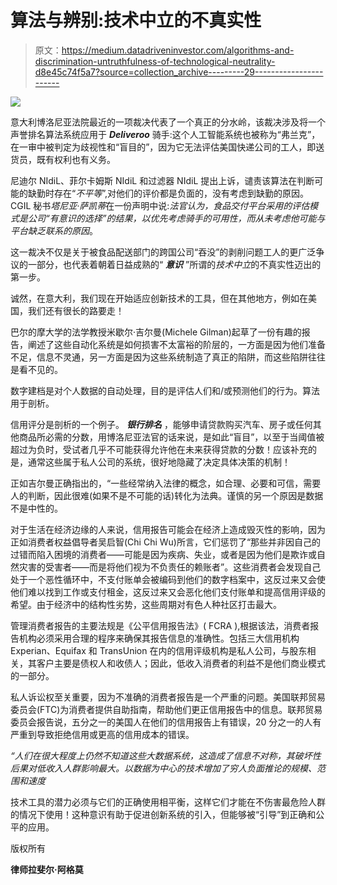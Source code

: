 # 算法与辨别:技术中立的不真实性

> 原文：<https://medium.datadriveninvestor.com/algorithms-and-discrimination-untruthfulness-of-technological-neutrality-d8e45c74f5a7?source=collection_archive---------29----------------------->

![](img/037eb9f454a78d41d313aa95617baeaf.png)

意大利博洛尼亚法院最近的一项裁决代表了一个真正的分水岭，该裁决涉及将一个声誉排名算法系统应用于 ***Deliveroo*** 骑手:这个人工智能系统也被称为“弗兰克”，在一审中被判定为歧视性和“盲目的”，因为它无法评估美国快递公司的工人，即送货员，既有权利也有义务。

尼迪尔 NIdiL、菲尔卡姆斯 NIdiL 和过滤器 NIdiL 提出上诉，谴责该算法在判断可能的缺勤时存在“*不平等*”,对他们的评价都是负面的，没有考虑到缺勤的原因。CGIL 秘书*塔尼亚·萨凯蒂*在一份声明中说:*法官认为，食品交付平台采用的评估模式是公司“有意识的选择”的结果，以优先考虑骑手的可用性，而从未考虑他可能与平台缺乏联系的原因*。

这一裁决不仅是关于被食品配送部门的跨国公司“吞没”的剥削问题工人的更广泛争议的一部分，也代表着朝着日益成熟的“ ***意识*** ”所谓的*技术中立*的不真实性迈出的第一步。

诚然，在意大利，我们现在开始适应创新技术的工具，但在其他地方，例如在美国，我们还有很长的路要走！

巴尔的摩大学的法学教授米歇尔·吉尔曼(Michele Gilman)起草了一份有趣的报告，阐述了这些自动化系统是如何损害不太富裕的阶层的，一方面是因为他们准备不足，信息不灵通，另一方面是因为这些系统制造了真正的陷阱，而这些陷阱往往是看不见的。

数字建档是对个人数据的自动处理，目的是评估人们和/或预测他们的行为。算法用于剖析。

信用评分是剖析的一个例子。 ***银行排名*** ，能够申请贷款购买汽车、房子或任何其他商品所必需的分数，用博洛尼亚法官的话来说，是如此“盲目”，以至于当阈值被超过为负时，受试者几乎不可能获得允许他在未来获得贷款的分数！应该补充的是，通常这些属于私人公司的系统，很好地隐藏了决定具体决策的机制！

正如吉尔曼正确指出的，“一些经常纳入法律的概念，如合理、必要和可信，需要人的判断，因此很难(如果不是不可能的话)转化为法典。谨慎的另一个原因是数据不是中性的。

对于生活在经济边缘的人来说，信用报告可能会在经济上造成毁灭性的影响，因为正如消费者权益倡导者吴启智(Chi Chi Wu)所言，它们惩罚了“那些并非因自己的过错而陷入困境的消费者——可能是因为疾病、失业，或者是因为他们是欺诈或自然灾害的受害者——而是将他们视为不负责任的赖账者”。这些消费者会发现自己处于一个恶性循环中，不支付账单会被编码到他们的数字档案中，这反过来又会使他们难以找到工作或支付租金，这反过来又会恶化他们支付账单和提高信用评级的希望。由于经济中的结构性劣势，这些周期对有色人种社区打击最大。

管理消费者报告的主要法规是《公平信用报告法》( FCRA ),根据该法，消费者报告机构必须采用合理的程序来确保其报告信息的准确性。包括三大信用机构 Experian、Equifax 和 TransUnion 在内的信用评级机构是私人公司，与股东相关，其客户主要是债权人和收债人；因此，低收入消费者的利益不是他们商业模式的一部分。

私人诉讼权至关重要，因为不准确的消费者报告是一个严重的问题。美国联邦贸易委员会(FTC)为消费者提供自助指南，帮助他们更正信用报告中的信息。联邦贸易委员会报告说，五分之一的美国人在他们的信用报告上有错误，20 分之一的人有严重到导致拒绝信用或更高的信用成本的错误。

*“人们在很大程度上仍然不知道这些大数据系统，这造成了信息不对称，其破坏性后果对低收入人群影响最大。以数据为中心的技术增加了穷人负面推论的规模、范围和速度*

技术工具的潜力必须与它们的正确使用相平衡，这样它们才能在不伤害最危险人群的情况下使用！这种意识有助于促进创新系统的引入，但能够被“引导”到正确和公平的应用。

版权所有

**律师拉斐尔·阿格莫**